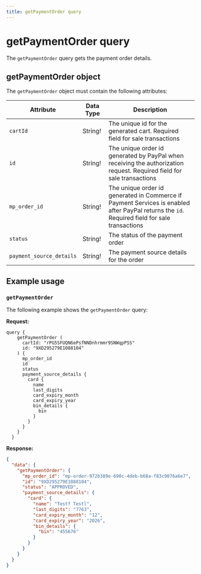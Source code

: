 ```yaml
---
title: getPaymentOrder query
---
```


# getPaymentOrder query

The `getPaymentOrder` query gets the payment order details.

## getPaymentOrder object

The `getPaymentOrder` object must contain the following attributes:

Attribute |  Data Type | Description
--- | --- | ---
`cartId` | String! | The unique id for the generated cart. Required field for sale transactions
`id` | String! | The unique order id generated by PayPal when receiving the authorization request. Required field for sale transactions
`mp_order_id` | String! | The unique order id generated in Commerce if Payment Services is enabled after PayPal returns the `id`. Required field for sale transactions
`status` | String! | The status of the payment order
`payment_source_details` | String! | The payment source details for the order

## Example usage

### `getPaymentOrder`

The following example shows the `getPaymentOrder` query:

**Request:**

```text
query {
    getPaymentOrder (
      cartId: "rPG5SFUQN6ePsfNNDnhrmmr9SNWqpPSS"
      id: "9XD295279E1088104"
    ) {
      mp_order_id
      id
      status
      payment_source_details {
        card {
          name
          last_digits
          card_expiry_month
          card_expiry_year
          bin_details {
            bin
          }
        }         
      }
    }
  }
```

**Response:**

```json
{
  "data": {
    "getPaymentOrder": {
      "mp_order_id": "mp-order-972b389e-690c-4deb-b68a-f83c9076a6e7",
      "id": "9XD295279E1088104",
      "status": "APPROVED",
      "payment_source_details": {
        "card": {
          "name": "Testf Testl",
          "last_digits": "7763",
          "card_expiry_month": "12",
          "card_expiry_year": "2026",
          "bin_details": {
            "bin": "455676"
          }
        }
      }
    }
  }
}
```
